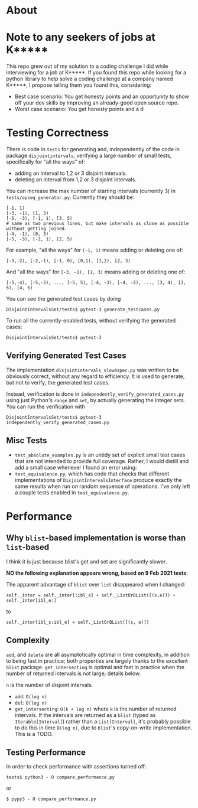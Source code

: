 # About




# Note to any seekers of jobs at K*****

This repo grew out of my solution to a coding challenge I did while interviewing for a job at K*****. If you found this repo while looking for a python library to help solve a coding challenge at a company named K*****, I propose telling them you found this, considering:
- Best case scenario: You get honesty points and an opportunity to show off your dev skills by improving an already-good open source repo.
- Worst case scenario: You get honesty points and a d


# Testing Correctness

There is code in `tests` for generating and, independently of the code in package `disjointintervals`, 
verifying a large number of small tests, specifically for "all the ways" of: 
- adding an interval to 1,2 or 3 disjoint intervals.
- deleting an interval from 1,2 or 3 disjoint intervals.

You can increase the max number of starting intervals (currently 3) in `tests/opseq_generator.py`. Currently they 
should be: 
```
[-1, 1)
[-3, -1), [1, 3)
[-5, -3), [-1, 1), [3, 5)
# same as two previous lines, but make intervals as close as possible without getting joined.
[-4, -1), [0, 3)  
[-5, -3), [-2, 1), [2, 5)
```
For example, "all the ways" for `(-1, 1)` means adding or deleting one of:
```
[-3,-2), [-2,-1), [-1, 0), [0,1), [1,2), [2, 3)
```
And "all the ways" for `[-3, -1), [1, 3)` means adding or deleting one of:
```
[-5,-4), [-5,-3), ..., [-5, 5), [-4, -3), [-4, -2), ..., [3, 4), [3, 5), [4, 5)
```
You can see the generated test cases by doing 
```
DisjointIntervalsSet/tests$ pytest-3 generate_testcases.py
```

To run all the currently-enabled tests, without verifying the generated cases:

```
DisjointIntervalsSet/tests$ pytest-3
```

## Verifying Generated Test Cases

The implementation `disjointintervals_slow4spec.py` was written to be obviously correct, without
any regard to efficiency. It is used to generate, but not to verify, the generated test cases.

Instead, verification is done in `independently_verify_generated_cases.py` using just Python's 
`range` and `set`, by actually generating the integer sets. You can run the verification with 
```
DisjointIntervalsSet/tests$ pytest-3 independently_verify_generated_cases.py
```


## Misc Tests 

- `test_absolute_examples.py` is an untidy set of explicit small test cases that are not intended to
provide full coverage. Rather, I would distill and add a small case whenever I found an error using:
- `test_equivalence.py`, which has code that checks that different implementations of 
`DisjointIntervalsInterface` produce exactly the same results when run on random sequence of operations. 
I've only left a couple tests enabled in `test_equivalence.py`.


# Performance

## Why `blist`-based implementation is worse than `list`-based

I think it is just because blist's get and set are significantly slower.

**NO the following explanation appears wrong, based on 9 Feb 2021 tests**:

The apparent advantage of `blist` over `list` disappeared when I changed:
```
self._inter = self._inter[:ibl_s] + self._ListOrBList([(s,e)]) + self._inter[ibl_e:]
```
to
```
self._inter[ibl_s:ibl_e] = self._ListOrBList([(s, e)])
``` 

## Complexity

`add`, and `delete` are all asymptotically optimal in time complexity, in addition to being fast in practice; both 
properties are largely thanks to the excellent `blist` package. `get_intersecting` is optimal and fast in practice
when the number of returned intervals is not large; details below. 

`n` is the number of disjoint intervals.

- `add`: `O(log n)`
- `del`: `O(log n)`
- `get_intersecting`: `O(k + log n)` where `k` is the number of returned intervals. If the intervals are returned as
a `blist` (typed as `Iterable[Interval]`) rather than a `List[Interval]`, it's probably possible to do this in time 
`O(log n)`, due to `blist`'s copy-on-write implementation. This is a TODO. 


## Testing Performance

In order to check performance with assertions turned off:
```
tests$ python3 - O compare_performance.py
```
or 
```
$ pypy3 - O compare_performance.py
```

